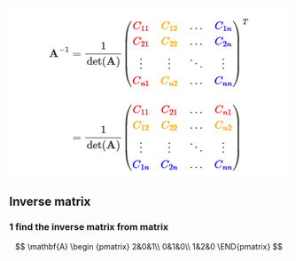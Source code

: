 ![alt text](image.png)

## Inverse matrix

### 1 find the inverse matrix from matrix

$$
\mathbf{A}
\begin {pmatrix}
2&0&1\\
0&1&0\\
1&2&0
\END{pmatrix}
$$